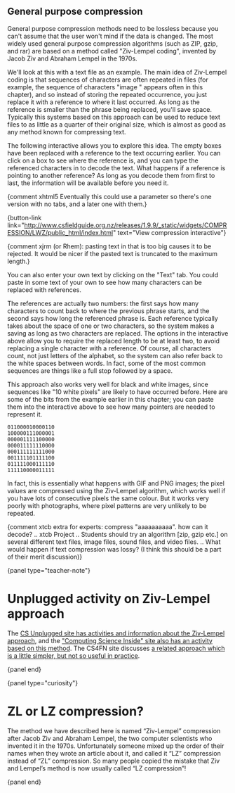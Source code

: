 ## General purpose compression

General purpose compression methods need to be lossless because you can't assume that the user won't mind if the data is changed.
The most widely used general purpose compression algorithms (such as ZIP, gzip, and rar) are based on a method called "Ziv-Lempel coding", invented by Jacob Ziv and Abraham Lempel in the 1970s.

We'll look at this with a text file as an example.
The main idea of Ziv-Lempel coding is that sequences of characters are often repeated in files (for example, the sequence of characters "image " appears often in this chapter), and so instead of storing the repeated occurrence, you just replace it with a reference to where it last occurred.
As long as the reference is smaller than the phrase being replaced, you'll save space.
Typically this systems based on this approach can be used to reduce text files to as little as a quarter of their original size, which is almost as good as any method known for compressing text.

The following interactive allows you to explore this idea.
The empty boxes have been replaced with a reference to the text occurring earlier.
You can click on a box to see where the reference is, and you can type the referenced characters in to decode the text.
What happens if a reference is pointing to another reference?
As long as you decode them from first to last, the information will be available before you need it.

{comment xhtml5 Eventually this could use a parameter so there's one version with no tabs, and a later one with them.}

{button-link link="http://www.csfieldguide.org.nz/releases/1.9.9/_static/widgets/COMPRESSION/LWZ/public_html/index.html" text="View compression interactive"}

{comment xjrm (or Rhem): pasting text in that is too big causes it to be rejected. It would be nicer if the pasted text is truncated to the maximum length.}

You can also enter your own text by clicking on the "Text" tab.
You could paste in some text of your own to see how many characters can be replaced with references.

The references are actually two numbers: the first says how many characters to count back to where the previous phrase starts, and the second says how long the referenced phrase is.
Each reference typically takes about the space of one or two characters, so the system makes a saving as long as two characters are replaced.
The options in the interactive above allow you to require the replaced length to be at least two, to avoid replacing a single character with a reference.
Of course, all characters count, not just letters of the alphabet, so the system can also refer back to the white spaces between words.
In fact, some of the most common sequences are things like a full stop followed by a space.

This approach also works very well for black and white images, since sequences like "10 white pixels" are likely to have occurred before.
Here are some of the bits from the example earlier in this chapter; you can paste them into the interactive above to see how many pointers are needed to represent it.

```
011000010000110
100000111000001
000001111100000
000011111110000
000111111111000
001111101111100
011111000111110
111110000011111
```

In fact, this is essentially what happens with GIF and PNG images; the pixel values are compressed using the Ziv-Lempel algorithm, which works well if you have lots of consecutive pixels the same colour.
But it works very poorly with photographs, where pixel patterns are very unlikely to be repeated.

{comment xtcb extra for experts: compress "aaaaaaaaaa". how can it decode? .. xtcb  Project .. Students should try an algorithm [zip, gzip etc.] on several different text files, image files, sound files, and video files. .. What would happen if text compression was lossy? (I think this should be a part of their merit discussion)}

{panel type="teacher-note"}

# Unplugged activity on Ziv-Lempel approach

The [CS Unplugged site has activities and information about the Ziv-Lempel approach](http://csunplugged.org/text-compression),
and the ["Computing Science Inside" site also has an activity based on this method](https://web.archive.org/web/20150311225517/http://csi.dcs.gla.ac.uk/workshop-view.php?workshopID=1).
The CS4FN site discusses [a related approach which is a little simpler, but not so useful in practice](http://www.cs4fn.org/internet/crushed.php).

{panel end}

{panel type="curiosity"}

# ZL or LZ compression?

The method we have described here is named “Ziv-Lempel” compression after Jacob Ziv and Abraham Lempel, the two computer scientists who invented it in the 1970s.
Unfortunately someone mixed up the order of their names when they wrote an article about it, and called it “LZ” compression instead of “ZL” compression.
So many people copied the mistake that Ziv and Lempel’s method is now usually called “LZ compression”!

{panel end}
